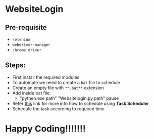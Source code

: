 # WebsiteLogin

## Pre-requisite
- `selenium`
- `webdriver-manager`
- `chrome driver`

## Steps:

- First install the required modules
- To automate we need to create a `bat` file to schedule
- Create an empty file with `**.bat**` extension
- Add inside bat file:
    - "pythen.exe path" "Websitelogin.py path" pause
- Refer [this](https://towardsdatascience.com/automate-your-python-scripts-with-task-scheduler-661d0a40b279) link for more info how to schedule using **Task Scheduler**
- Schedule the task according to required time

# Happy Coding!!!!!!!
